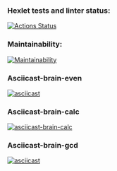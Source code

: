### Hexlet tests and linter status:
[![Actions Status](https://github.com/helenowl/frontend-project-44/actions/workflows/hexlet-check.yml/badge.svg)](https://github.com/helenowl/frontend-project-44/actions)
### Maintainability:
[![Maintainability](https://api.codeclimate.com/v1/badges/f1812b5902ac2c1a9476/maintainability)](https://codeclimate.com/github/helenowl/frontend-project-44/maintainability)
### Asciicast-brain-even
[![asciicast](https://asciinema.org/a/aAP5dnYwXyKkoSNxw0Qo3RIUD.svg)](https://asciinema.org/a/aAP5dnYwXyKkoSNxw0Qo3RIUD)
### Asciicast-brain-calc
[![asciicast-brain-calc](https://asciinema.org/a/vvKaoF7iI8YvJZEpnrsnS0rcS.svg)](https://asciinema.org/a/vvKaoF7iI8YvJZEpnrsnS0rcS)
### Asciicast-brain-gcd
[![asciicast](https://asciinema.org/a/3PhXsfqU4JD8ieTcnSbl3r5Xj.svg)](https://asciinema.org/a/3PhXsfqU4JD8ieTcnSbl3r5Xj)
